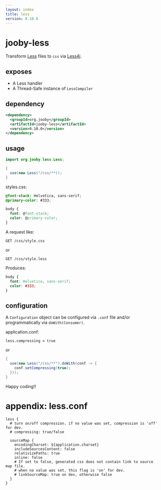 ```yaml
---
layout: index
title: less
version: 0.10.0
---
```


# jooby-less

Transform [Less](http://lesscss.org) files to ```css``` via [Less4j](https://github.com/SomMeri/less4j).

## exposes

* A Less handler
* A Thread-Safe instance of ```LessCompiler```

## dependency

```xml
<dependency>
  <groupId>org.jooby</groupId>
  <artifactId>jooby-less</artifactId>
  <version>0.10.0</version>
</dependency>
```

## usage

```java
import org.jooby.less.Less;

{
  use(new Less("/css/**));
}
```

styles.css:

```css
@font-stack: Helvetica, sans-serif;
@primary-color: #333;

body {
  font: @font-stack;
  color: @primary-color;
}
```

A request like:

```
GET /css/style.css
```

or

```
GET /css/style.less
```

Produces:

```css
body {
  font: Helvetica, sans-serif;
  color: #333;
}
```

## configuration
A ```Configuration``` object can be configured via ```.conf``` file and/or programmatically via ```doWith(Consumer)```.

application.conf:

```properties
less.compressing = true
```

or

```java
{
  use(new Less("/css/**").doWith(conf -> {
    conf.setCompressing(true);
  }));
}
```

Happy coding!!

# appendix: less.conf

```properties
less {
  # turn on/off compression. if no value was set, compression is 'off' for dev.
  # compressing: true/false

  sourceMap {
    encodingCharset: ${application.charset}
    includeSourcesContent: false
    relativizePaths: true
    inline: false
    # If set to false, generated css does not contain link to source map file.
    # when no value was set, this flag is 'on' for dev.
    # linkSourceMap: true on dev, otherwise false
  }
}
```
